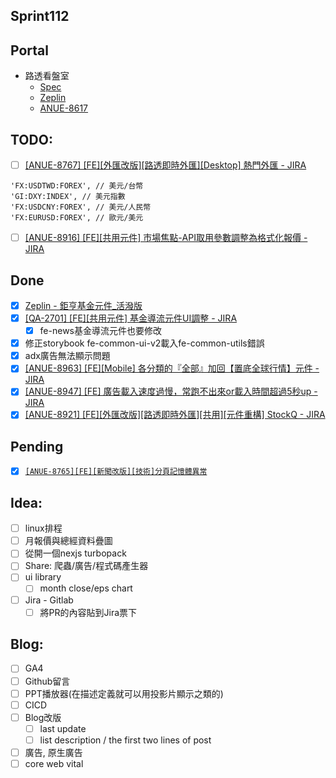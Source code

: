 ## Sprint112

## Portal
 * 路透看盤室
	* [Spec](https://cnyesrd.atlassian.net/wiki/spaces/PS/pages/2175926273)
	 * [Zeplin](https://app.zeplin.io/project/576287bda89e8aa7045cfba5/screen/6535e544b517d3229444d5c5)
	 * [ANUE-8617](https://cnyesrd.atlassian.net/browse/ANUE-8617)

## TODO:
* [ ] [[ANUE-8767] [FE][外匯改版][路透即時外匯][Desktop] 熱門外匯 - JIRA](https://cnyesrd.atlassian.net/browse/ANUE-8767)
```
'FX:USDTWD:FOREX', // 美元/台幣
'GI:DXY:INDEX', // 美元指數
'FX:USDCNY:FOREX', // 美元/人民幣
'FX:EURUSD:FOREX', // 歐元/美元
```
* [ ] [[ANUE-8916] [FE][共用元件] 市場焦點-API取用參數調整為格式化報價 - JIRA](https://cnyesrd.atlassian.net/browse/ANUE-8916)

## Done
* [x] [Zeplin - 鉅亨基金元件_活潑版 ](https://app.zeplin.io/project/576287bda89e8aa7045cfba5/screen/64f93e29022b843c0eaf0613)
* [x] [[QA-2701] [FE][共用元件] 基金導流元件UI調整 - JIRA](https://cnyesrd.atlassian.net/browse/QA-2701)
	* [x] fe-news基金導流元件也要修改
* [x] 修正storybook fe-common-ui-v2載入fe-common-utils錯誤
* [x] adx廣告無法顯示問題
* [x] [[ANUE-8963] [FE][Mobile] 各分類的『全部』加回【置底全球行情】元件 - JIRA](https://cnyesrd.atlassian.net/browse/ANUE-8963)
* [x] [[ANUE-8947] [FE] 廣告載入速度過慢，常跑不出來or載入時間超過5秒up - JIRA](https://cnyesrd.atlassian.net/browse/ANUE-8947)
* [x] [[ANUE-8921] [FE][外匯改版][路透即時外匯][共用][元件重構] StockQ - JIRA](https://cnyesrd.atlassian.net/browse/ANUE-8921)

## Pending
* [x] [`[ANUE-8765][FE][新聞改版][技術]分頁記憶體異常`](https://cnyesrd.atlassian.net/browse/ANUE-8765)

## Idea:
* [ ] linux排程
* [ ] 月報價與總經資料疊圖
* [ ] 從開一個nexjs turbopack
* [ ] Share: 爬蟲/廣告/程式碼產生器
* [ ] ui library
	* [ ] month close/eps chart
* [ ] Jira - Gitlab
	* [ ] 將PR的內容貼到Jira票下
## Blog: 
* [ ] GA4
* [ ] Github留言
* [ ] PPT播放器(在描述定義就可以用投影片顯示之類的)
* [ ] CICD
* [ ] Blog改版
	* [ ] last update
	* [ ] list description / the first two lines of post
* [ ] 廣告, 原生廣告
* [ ] core web vital
